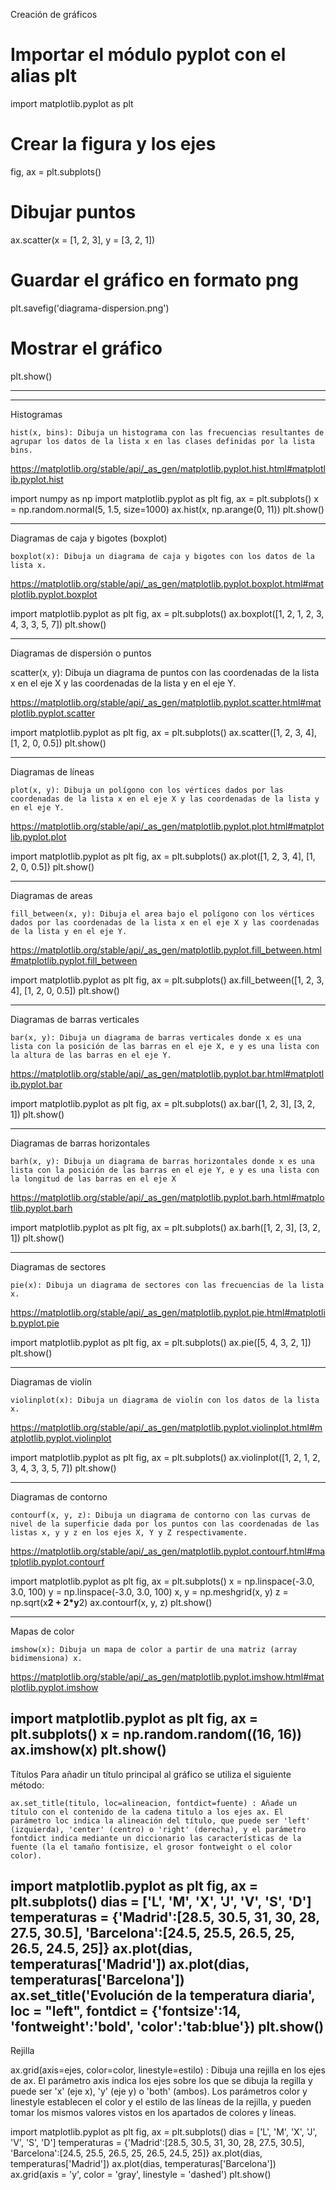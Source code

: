 Creación de gráficos

# Importar el módulo pyplot con el alias plt
import matplotlib.pyplot as plt
# Crear la figura y los ejes
fig, ax = plt.subplots()
# Dibujar puntos
ax.scatter(x = [1, 2, 3], y = [3, 2, 1])
# Guardar el gráfico en formato png
plt.savefig('diagrama-dispersion.png')
# Mostrar el gráfico
plt.show()



----------------------------------------------------------------------------------------------------------------------
----------------------------------------------------------------------------------------------------------------------

Histogramas

    hist(x, bins): Dibuja un histograma con las frecuencias resultantes de agrupar los datos de la lista x en las clases definidas por la lista bins.

https://matplotlib.org/stable/api/_as_gen/matplotlib.pyplot.hist.html#matplotlib.pyplot.hist

import numpy as np
import matplotlib.pyplot as plt
fig, ax = plt.subplots()
x = np.random.normal(5, 1.5, size=1000)
ax.hist(x, np.arange(0, 11))
plt.show()

----------------------------------------------------------------------------------------------------------------------

Diagramas de caja y bigotes (boxplot)


    boxplot(x): Dibuja un diagrama de caja y bigotes con los datos de la lista x.

https://matplotlib.org/stable/api/_as_gen/matplotlib.pyplot.boxplot.html#matplotlib.pyplot.boxplot

import matplotlib.pyplot as plt
fig, ax = plt.subplots()
ax.boxplot([1, 2, 1, 2, 3, 4, 3, 3, 5, 7])
plt.show()

----------------------------------------------------------------------------------------------------------------------
Diagramas de dispersión o puntos

scatter(x, y): Dibuja un diagrama de puntos con las coordenadas de la lista x en el eje X y las coordenadas de la lista y en el eje Y. 

https://matplotlib.org/stable/api/_as_gen/matplotlib.pyplot.scatter.html#matplotlib.pyplot.scatter

import matplotlib.pyplot as plt
fig, ax = plt.subplots()
ax.scatter([1, 2, 3, 4], [1, 2, 0, 0.5])
plt.show()

----------------------------------------------------------------------------------------------------------------------


Diagramas de líneas

    plot(x, y): Dibuja un polígono con los vértices dados por las coordenadas de la lista x en el eje X y las coordenadas de la lista y en el eje Y.

https://matplotlib.org/stable/api/_as_gen/matplotlib.pyplot.plot.html#matplotlib.pyplot.plot


import matplotlib.pyplot as plt
fig, ax = plt.subplots()
ax.plot([1, 2, 3, 4], [1, 2, 0, 0.5])
plt.show()

----------------------------------------------------------------------------------------------------------------------


Diagramas de areas

    fill_between(x, y): Dibuja el area bajo el polígono con los vértices dados por las coordenadas de la lista x en el eje X y las coordenadas de la lista y en el eje Y.

https://matplotlib.org/stable/api/_as_gen/matplotlib.pyplot.fill_between.html#matplotlib.pyplot.fill_between

import matplotlib.pyplot as plt
fig, ax = plt.subplots()
ax.fill_between([1, 2, 3, 4], [1, 2, 0, 0.5])
plt.show()


----------------------------------------------------------------------------------------------------------------------

Diagramas de barras verticales

    bar(x, y): Dibuja un diagrama de barras verticales donde x es una lista con la posición de las barras en el eje X, e y es una lista con la altura de las barras en el eje Y.

https://matplotlib.org/stable/api/_as_gen/matplotlib.pyplot.bar.html#matplotlib.pyplot.bar

import matplotlib.pyplot as plt
fig, ax = plt.subplots()
ax.bar([1, 2, 3], [3, 2, 1])
plt.show()



----------------------------------------------------------------------------------------------------------------------

Diagramas de barras horizontales

    barh(x, y): Dibuja un diagrama de barras horizontales donde x es una lista con la posición de las barras en el eje Y, e y es una lista con la longitud de las barras en el eje X

https://matplotlib.org/stable/api/_as_gen/matplotlib.pyplot.barh.html#matplotlib.pyplot.barh

import matplotlib.pyplot as plt
fig, ax = plt.subplots()
ax.barh([1, 2, 3], [3, 2, 1])
plt.show()


----------------------------------------------------------------------------------------------------------------------

Diagramas de sectores

    pie(x): Dibuja un diagrama de sectores con las frecuencias de la lista x. 

https://matplotlib.org/stable/api/_as_gen/matplotlib.pyplot.pie.html#matplotlib.pyplot.pie

import matplotlib.pyplot as plt
fig, ax = plt.subplots()
ax.pie([5, 4, 3, 2, 1])
plt.show()

----------------------------------------------------------------------------------------------------------------------


Diagramas de violín


    violinplot(x): Dibuja un diagrama de violín con los datos de la lista x.

https://matplotlib.org/stable/api/_as_gen/matplotlib.pyplot.violinplot.html#matplotlib.pyplot.violinplot

import matplotlib.pyplot as plt
fig, ax = plt.subplots()
ax.violinplot([1, 2, 1, 2, 3, 4, 3, 3, 5, 7])
plt.show()

----------------------------------------------------------------------------------------------------------------------

Diagramas de contorno


    contourf(x, y, z): Dibuja un diagrama de contorno con las curvas de nivel de la superficie dada por los puntos con las coordenadas de las listas x, y y z en los ejes X, Y y Z respectivamente.

https://matplotlib.org/stable/api/_as_gen/matplotlib.pyplot.contourf.html#matplotlib.pyplot.contourf

import matplotlib.pyplot as plt
fig, ax = plt.subplots()
x = np.linspace(-3.0, 3.0, 100)
y = np.linspace(-3.0, 3.0, 100)
x, y = np.meshgrid(x, y)
z = np.sqrt(x**2 + 2*y**2)
ax.contourf(x, y, z)
plt.show()

----------------------------------------------------------------------------------------------------------------------

Mapas de color


    imshow(x): Dibuja un mapa de color a partir de una matriz (array bidimensiona) x.

https://matplotlib.org/stable/api/_as_gen/matplotlib.pyplot.imshow.html#matplotlib.pyplot.imshow

import matplotlib.pyplot as plt
fig, ax = plt.subplots()
x = np.random.random((16, 16))
ax.imshow(x)
plt.show()
----------------------------------------------------------------------------------------------------------------------

Títulos
Para añadir un título principal al gráfico se utiliza el siguiente método:

    ax.set_title(titulo, loc=alineacion, fontdict=fuente) : Añade un título con el contenido de la cadena titulo a los ejes ax. El parámetro loc indica la alineación del título, que puede ser 'left' (izquierda), 'center' (centro) o 'right' (derecha), y el parámetro fontdict indica mediante un diccionario las características de la fuente (la el tamaño fontisize, el grosor fontweight o el color color).

import matplotlib.pyplot as plt
fig, ax = plt.subplots()
dias = ['L', 'M', 'X', 'J', 'V', 'S', 'D']
temperaturas = {'Madrid':[28.5, 30.5, 31, 30, 28, 27.5, 30.5], 'Barcelona':[24.5, 25.5, 26.5, 25, 26.5, 24.5, 25]}
ax.plot(dias, temperaturas['Madrid'])
ax.plot(dias, temperaturas['Barcelona'])
ax.set_title('Evolución de la temperatura diaria', loc = "left", fontdict = {'fontsize':14, 'fontweight':'bold', 'color':'tab:blue'})
plt.show()
----------------------------------------------------------------------------------------------------------------------
Rejilla

ax.grid(axis=ejes, color=color, linestyle=estilo) : Dibuja una rejilla en los ejes de ax. El parámetro axis indica los ejes sobre los que se dibuja la regilla y puede ser 'x' (eje x), 'y' (eje y) o 'both' (ambos). Los parámetros color y linestyle establecen el color y el estilo de las líneas de la rejilla, y pueden tomar los mismos valores vistos en los apartados de colores y líneas.

import matplotlib.pyplot as plt
fig, ax = plt.subplots()
dias = ['L', 'M', 'X', 'J', 'V', 'S', 'D']
temperaturas = {'Madrid':[28.5, 30.5, 31, 30, 28, 27.5, 30.5], 'Barcelona':[24.5, 25.5, 26.5, 25, 26.5, 24.5, 25]}
ax.plot(dias, temperaturas['Madrid'])
ax.plot(dias, temperaturas['Barcelona'])
ax.grid(axis = 'y', color = 'gray', linestyle = 'dashed')
plt.show()